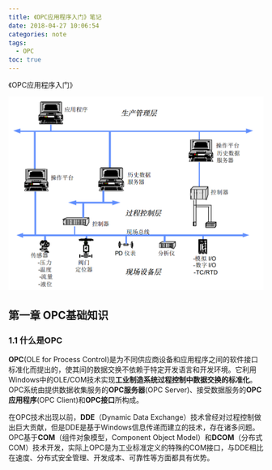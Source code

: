 ```yaml
---
title: 《OPC应用程序入门》笔记
date: 2018-04-27 10:06:54
categories: note
tags:
  - OPC
toc: true
---
```

<!-- toc -->
《OPC应用程序入门》
<!--more-->

![ch1-1](note-opc/ch1-1.PNG)

## 第一章 OPC基础知识 ##

### 1.1 什么是OPC ###

**OPC**(OLE for Process Control)是为不同供应商设备和应用程序之间的软件接口标准化而提出的，使其间的数据交换不依赖于特定开发语言和开发环境。它利用Windows中的OLE/COM技术实现**工业制造系统过程控制中数据交换的标准化**。OPC系统由提供数据收集服务的**OPC服务器**(OPC Server)、接受数据服务的**OPC应用程序**(OPC Client)和**OPC接口**所构成。

在OPC技术出现以前，**DDE**（Dynamic Data Exchange）技术曾经对过程控制做出巨大贡献，但是DDE是基于Windows信息传递而建立的技术，存在诸多问题。OPC基于**COM**（组件对象模型，Component Object Model）和**DCOM**（分布式COM）技术开发，实际上OPC是为工业标准定义的特殊的COM接口，与DDE相比在速度、分布式安全管理、开发成本、可靠性等方面都具有优势。


